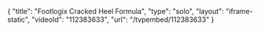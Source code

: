 {
    "title": "Footlogix Cracked Heel Formula",
    "type": "solo",
    "layout": "iframe-static",
    "videoId": "112383633",
    "url": "\/tvpembed\/112383633"
}